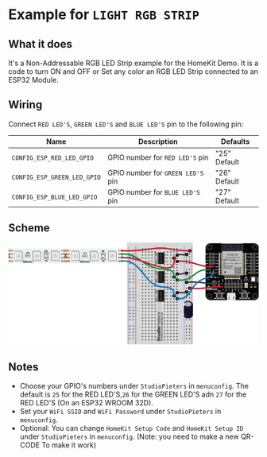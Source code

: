# Example for `LIGHT RGB STRIP`

## What it does

It's a Non-Addressable RGB LED Strip example for the HomeKit Demo. It is a code to turn ON and OFF or Set any color an RGB LED Strip connected to an ESP32 Module.

## Wiring

Connect `RED LED'S`, `GREEN LED'S` and `BLUE LED'S` pin to the following pin:

| Name | Description | Defaults |
|------|-------------|----------|
| `CONFIG_ESP_RED_LED_GPIO` | GPIO number for `RED LED'S` pin | "25" Default |
| `CONFIG_ESP_GREEN_LED_GPIO` | GPIO number for `GREEN LED'S` pin | "26" Default |
| `CONFIG_ESP_BLUE_LED_GPIO` | GPIO number for `BLUE LED'S` pin | "27" Default |

## Scheme

![alt text](./scheme.png)

## Notes

- Choose your GPIO's numbers under `StudioPieters` in `menuconfig`. The default is `25` for the RED LED'S,`26` for the GREEN LED'S adn `27` for the RED LED'S (On an ESP32 WROOM 32D).
- Set your `WiFi SSID` and `WiFi Password` under `StudioPieters` in `menuconfig`.
- Optional: You can change `HomeKit Setup Code` and `HomeKit Setup ID` under `StudioPieters` in `menuconfig`. (Note:  you need to make a new QR-CODE To make it work)
